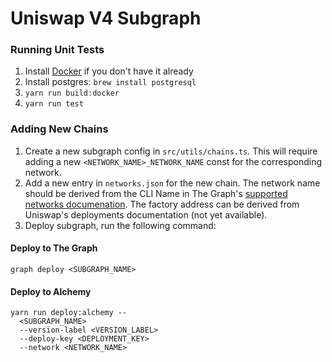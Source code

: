 # Uniswap V4 Subgraph

### Running Unit Tests

1. Install [Docker](https://docs.docker.com/get-docker/) if you don't have it already
2. Install postgres: `brew install postgresql`
3. `yarn run build:docker`
4. `yarn run test`

### Adding New Chains

1. Create a new subgraph config in `src/utils/chains.ts`. This will require adding a new `<NETWORK_NAME>_NETWORK_NAME` const for the corresponding network.
2. Add a new entry in `networks.json` for the new chain. The network name should be derived from the CLI Name in The Graph's [supported networks documenation](https://thegraph.com/docs/en/developing/supported-networks/). The factory address can be derived from Uniswap's deployments documentation (not yet available).
3. Deploy subgraph, run the following command:
#### Deploy to The Graph
```
graph deploy <SUBGRAPH_NAME>
```
#### Deploy to Alchemy
```
yarn run deploy:alchemy --
  <SUBGRAPH_NAME>
  --version-label <VERSION_LABEL>
  --deploy-key <DEPLOYMENT_KEY>
  --network <NETWORK_NAME>
```
